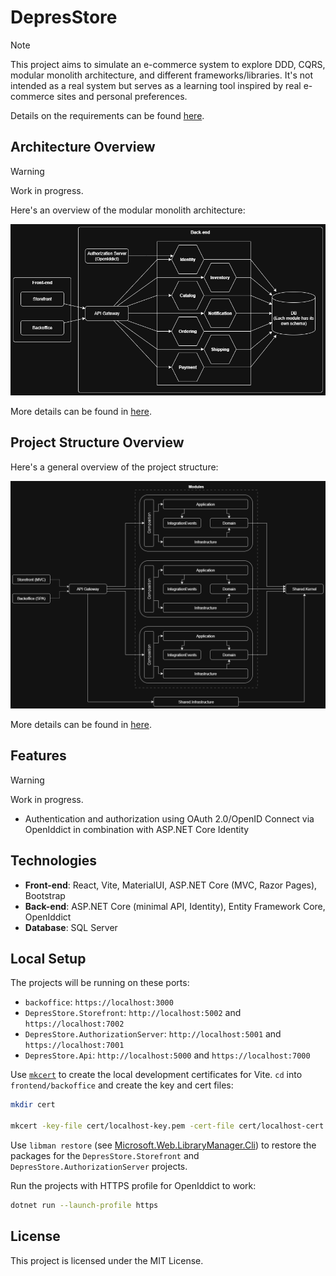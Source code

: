 # DepresStore

> [!NOTE]
> This project aims to simulate an e-commerce system to explore DDD, CQRS, modular monolith architecture, and different frameworks/libraries. It's not intended as a real system but serves as a learning tool inspired by real e-commerce sites and personal preferences.

Details on the requirements can be found [here](/docs/Requirements.md).

## Architecture Overview

> [!WARNING]
> Work in progress.

Here's an overview of the modular monolith architecture:

![Architecture Overview](/media/images/Architecture_Overview.png)

More details can be found in [here](/docs/Architecture.md).

## Project Structure Overview

Here's a general overview of the project structure:

![ProjectStructure_Overview](/media/images/project-structure-overview.png)

More details can be found in [here](/docs/ProjectStructure.md).

## Features

> [!WARNING]
> Work in progress.

- Authentication and authorization using OAuth 2.0/OpenID Connect via OpenIddict in combination with ASP.NET Core Identity

## Technologies

- **Front-end**: React, Vite, MaterialUI, ASP.NET Core (MVC, Razor Pages), Bootstrap
- **Back-end**: ASP.NET Core (minimal API, Identity), Entity Framework Core, OpenIddict
- **Database**: SQL Server

## Local Setup

The projects will be running on these ports:

- `backoffice`: `https://localhost:3000`
- `DepresStore.Storefront`: `http://localhost:5002` and `https://localhost:7002`
- `DepresStore.AuthorizationServer`: `http://localhost:5001` and `https://localhost:7001`
- `DepresStore.Api`: `http://localhost:5000` and `https://localhost:7000`

Use [`mkcert`](https://github.com/FiloSottile/mkcert) to create the local development certificates for Vite. `cd` into `frontend/backoffice` and create the key and cert files:

```bash
mkdir cert

mkcert -key-file cert/localhost-key.pem -cert-file cert/localhost-cert.pem localhost
```

Use `libman restore` (see [Microsoft.Web.LibraryManager.Cli](https://learn.microsoft.com/en-us/aspnet/core/client-side/libman/libman-cli)) to restore the packages for the `DepresStore.Storefront` and `DepresStore.AuthorizationServer` projects.

Run the projects with HTTPS profile for OpenIddict to work:

```bash
dotnet run --launch-profile https
```

## License

This project is licensed under the MIT License.
